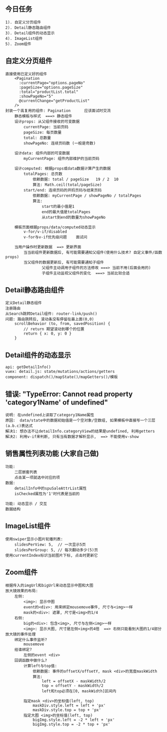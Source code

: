 ## 今日任务
	1). 自定义分页组件
	2). Detail静态路由组件
	3). Detail组件的动态显示
	4). ImageList组件
	5). Zoom组件

## 自定义分页组件
	直接使用已定义好的组件
		<Pagination 
	      :currentPage="options.pageNo"
	      :pageSize="options.pageSize"
	      :total="productList.total"
	      :showPageNo="5"
	      @currentChange="getProductList"
	    />
	封装一个高复用的组件: Pagination      应该面试时交流
		静态模板与样式  ===> 静态组件
		设计props: 从父组件接收的可变数据
			currentPage: 当前页码
			pageSize: 每页数量
			total: 总数量
			showPageNo: 连续页码数 (一般是奇数)
		
		设计data: 组件内部的可变数据
			myCurrentPage: 组件内部维护的当前页码
		
		设计computed: 根据props或data数据计算产生的数据
			totalPages: 总页数
				依赖数据: total / pageSize   19 / 2  10
				算法: Math.ceil(total/pageSize)
			start/end: 连续页码的开妈页码与结束页码
				依赖数据: myCurrentPage / showPageNo / totalPages
				算法:
					start的最小值是1
					end的最大值是totalPages
					从start到end的数量为showPageNo
		
		模板页面根据props/data/computed动态显示
			v-for/v-if/disabled
			v-for与v-if优先级问题    面试问

		当用户操作时更新数据  ==> 更新界面
			当当前组件更新数据后, 有可能需要通知父组件(使用什么技术? 自定义事件/函数props)
			当父组件的数据更新后, 有可能需要通知子组件
					父组件主动调用子组件的方法修改 ===> 当前不用(后面会用的)
					子组件主动监视父组件的变化  ===> 当前比较合适

## Detail静态路由组件
	定义Detail静态组件
	注册路由
	从Search跳转Detail组件: router-link/push()
	问题: 路由跳转后, 滚动条没有停留在最上面(0,0)
		scrollBehavior (to, from, savedPosition) {
	    	// return 期望滚动到哪个的位置
	    	return { x: 0, y: 0 }
	  	}

## Detail组件的动态显示
	api: getDetailInfo()
	vuex: detail.js: state/mutations/actions/getters
	component: dispatch()/mapState()/mapGetters()/模板

## 错误: "TypeError: Cannot read property 'category1Name' of undefined"
	说明: 在undefined上读取了category1Name属性
	原因:  data/state中的数据初始值是一个空对象/空数组, 如果模板中直接写一个三层(a.b.c)表达式
	解决1: 想办法不让detailInfo.categoryView的结果是undefined, 利用getters
	解决2: 利用v-if来判断, 只有当有数据才解析显示,  ==> 不能使用v-show

## 销售属性列表功能 (大家自己做)
	功能: 
		二层嵌套列表 
		点击某一项就选中对应的项
	数据: 
		detailInfo中的spuSaleAttrList属性
		isChecked属性为'1'时代表是当前的

	功能: 动态显示 / 交互
	数据结构

## ImageList组件
	使用swiper显示小图片轮播列表:
		slidesPerView: 5,  // 一次显示5页
      	slidesPerGroup: 5, // 每次翻动多少(5)页
	使用currentIndex标识当前图片下标, 点击时更新它
	
## Zoom组件
	根据传入的imgUrl和bigUrl来动态显示中图和大图
	放大镜效果的布局:
		左侧:
			<img>: 显示中图
			event的<div>: 用来绑定mousemove事件, 尺寸与<img>一样
			mask的<div>: 遮罩, 尺寸是<img>的1/4
		右侧:
			big的<div>: 包含<img>, 尺寸与左侧<img>一样
			<img>: 显示大图, 尺寸是左侧<img>的4倍  ==> 右侧只能看到大图的1/4部分
	放大镜的事件处理
		绑定什么事件监听?
			mousemove
		给谁绑定?
			左侧的event <div>
		回调函数中做什么?
			计算left与top值:
				依赖数据: 事件的offsetX/offsetY, mask <div>的宽度maskWidth
				算法:
					left = offsetX - maskWidth/2
					top = offsetY - maskWidth/2
					left和top必须在[0, maskWidth]区间内
	
			指定mask <div>的坐标值(left, top)
				maskDiv.style.left = left + 'px'
				maskDiv.style.top = top + 'px'
			指定大图 <img>的坐标值(left, top)
				bigImg.style.left = -2 * left + 'px'
				bigImg.style.top = -2 * top + 'px'
